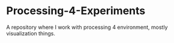# Processing-4-Experiments
A repository where I work with processing 4 environment, mostly visualization things.
